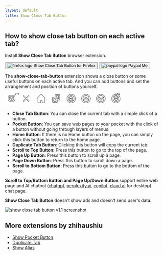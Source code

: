 ```yaml
---
layout: default
title: Show Close Tab Button
---
```


## How to show close tab button on each active tab?

Install **Show Close Tab Button** browser extension.

<div class="button-container">
  <button class="button" onclick="window.location.href = 'https://addons.mozilla.org/en-US/firefox/addon/show-close-tab-button/'">
  <img src="images/firefox-logo.png" alt="firefox logo"> Show Close Tab Button for Firefox    </button>
  <button class="button" onclick="window.location.href = 'https://paypal.me/zhihaushiu'">
  <img src="images/paypal-logo.png" alt="paypal logo"> Paypal Me
  </button>
  <!--
    <button class="button">
      <img src="https://via.placeholder.com/20" alt="icon"> Action 3
    </button>
    <button class="button">
      <img src="https://via.placeholder.com/20" alt="icon"> Action 4
    </button>
  -->
</div>

The **show-close-tab-button** extension shows a close button or some useful buttons on each active tab. And you can add buttons and set the arrangement and position of buttons yourself.

<div class="image-container">
   <img src="images/show-close-tab-button-plus-more-buttons.png" alt="show-close-tab-button-plus-more-buttons screenshot">
</div>

- **Close Tab Button**: You can close the current tab with a simple click of a button.
- **Pocket Button**: You can save web pages to your pocket with the click of a button without going through layers of menus.
- **Home Button**: If there is no Home button on the page, you can simply click this button to return to the home page.
- **Duplicate Tab Button**: Clicking this button will copy the current tab.
- **Scroll to Top Button**: Press this button to go to the top of the page.
- **Page Up Button**: Press this button to scroll up a page.
- **Page Down Button**: Press this button to scroll down a page.
- **Scroll to Bottom Button**: Press this button to go to the bottom of the page.

**Scroll to Top/Bottom Button and Page Up/Down Button** support entire web page and AI chatbot ([chatgpt](https://chatgpt.com), [perplexity.ai](https://www.perplexity.ai/), [copilot](https://copilot.microsoft.com), [claud.ai](https://claude.ai/) for desktop) chat page.

**Show Close Tab Button** doesn't show ads and doesn't send user's data.
    
<!-- 圖片容器 -->
<div class="image-container">
   <img src="images/show-close-tab-button-v1.1-screenshot.png" alt="show close tab button v1.1 screenshot">
</div>

## More extensions by zhihaushiu
  -  [Show Pocket Button](https://addons.mozilla.org/en-US/firefox/addon/show-pocket-button/)
  -  [Duplicate Tab](https://addons.mozilla.org/en-US/firefox/addon/duplicate-tab-for-fx-mobile/)
  -  [Show Alias](https://addons.mozilla.org/en-US/firefox/addon/show-alias/)
     
  

